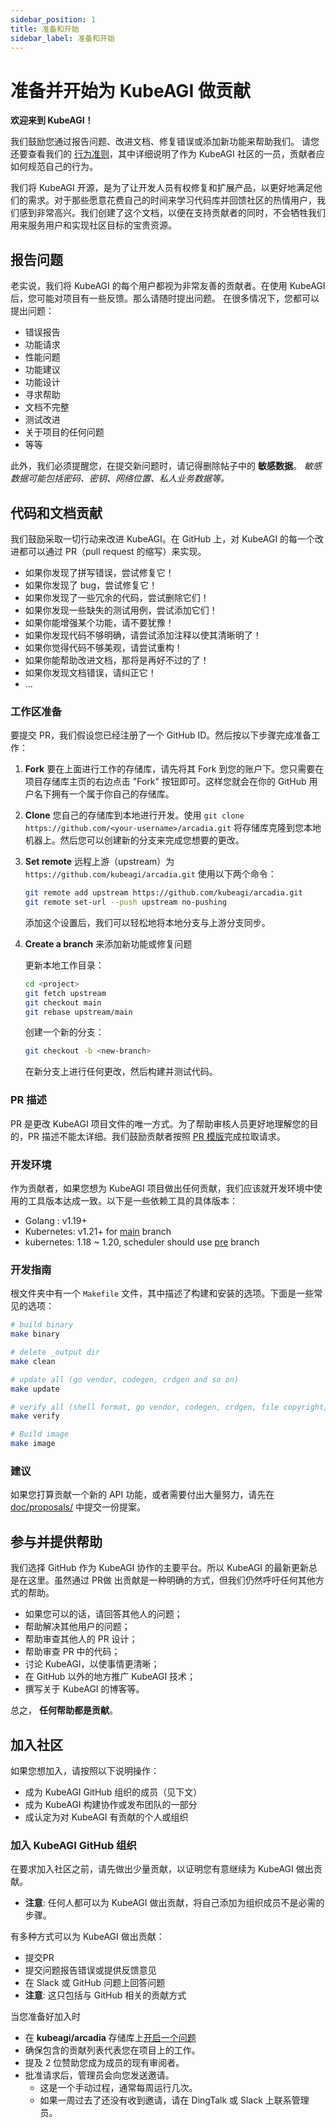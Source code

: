 ```yaml
---
sidebar_position: 1
title: 准备和开始
sidebar_label: 准备和开始
---
```

# 准备并开始为 KubeAGI 做贡献

**欢迎来到 KubeAGI！**

我们鼓励您通过报告问题、改进文档、修复错误或添加新功能来帮助我们。
请您还要查看我们的 [行为准则](https://github.com/kubeagi/arcadia/blob/main/CODE_OF_CONDUCT.md)，其中详细说明了作为 KubeAGI 社区的一员，贡献者应如何规范自己的行为。

我们将 KubeAGI 开源，是为了让开发人员有权修复和扩展产品，以更好地满足他们的需求。对于那些愿意花费自己的时间来学习代码库并回馈社区的热情用户，我们感到非常高兴。我们创建了这个文档，以便在支持贡献者的同时，不会牺牲我们用来服务用户和实现社区目标的宝贵资源。

## 报告问题

老实说，我们将 KubeAGI 的每个用户都视为非常友善的贡献者。在使用 KubeAGI 后，您可能对项目有一些反馈。那么请随时提出问题。
在很多情况下，您都可以提出问题：

- 错误报告
- 功能请求
- 性能问题
- 功能建议
- 功能设计
- 寻求帮助
- 文档不完整
- 测试改进
- 关于项目的任何问题
- 等等

此外，我们必须提醒您，在提交新问题时，请记得删除帖子中的 **敏感数据**。
*敏感数据可能包括密码、密钥、网络位置、私人业务数据等。*

## 代码和文档贡献

我们鼓励采取一切行动来改进 KubeAGI。在 GitHub 上，对 KubeAGI 的每一个改进都可以通过 PR（pull request 的缩写）来实现。

- 如果你发现了拼写错误，尝试修复它！
- 如果你发现了 bug，尝试修复它！
- 如果你发现了一些冗余的代码，尝试删除它们！
- 如果你发现一些缺失的测试用例，尝试添加它们！
- 如果你能增强某个功能，请不要犹豫！
- 如果你发现代码不够明确，请尝试添加注释以使其清晰明了！
- 如果你觉得代码不够美观，请尝试重构！
- 如果你能帮助改进文档，那将是再好不过的了！
- 如果你发现文档错误，请纠正它！
- ...

### 工作区准备

要提交 PR，我们假设您已经注册了一个 GitHub ID。然后按以下步骤完成准备工作：

1. **Fork** 要在上面进行工作的存储库，请先将其 Fork 到您的账户下。您只需要在项目存储库主页的右边点击 "Fork" 按钮即可。这样您就会在你的 GitHub 用户名下拥有一个属于你自己的存储库。
2. **Clone** 您自己的存储库到本地进行开发。使用 `git clone https://github.com/<your-username>/arcadia.git` 将存储库克隆到您本地机器上。然后您可以创建新的分支来完成您想要的更改。
3. **Set remote** 远程上游（upstream）为 `https://github.com/kubeagi/arcadia.git` 使用以下两个命令：

   ```bash
   git remote add upstream https://github.com/kubeagi/arcadia.git
   git remote set-url --push upstream no-pushing
   ```

   添加这个设置后，我们可以轻松地将本地分支与上游分支同步。

4. **Create a branch** 来添加新功能或修复问题

   更新本地工作目录：

   ```bash
   cd <project>
   git fetch upstream
   git checkout main
   git rebase upstream/main
   ```

   创建一个新的分支：

   ```bash
   git checkout -b <new-branch>
   ```

   在新分支上进行任何更改，然后构建并测试代码。

### PR 描述

PR 是更改 KubeAGI 项目文件的唯一方式。为了帮助审核人员更好地理解您的目的，PR 描述不能太详细。我们鼓励贡献者按照 [PR 模版](https://github.com/kubeagi/arcadia/blob/main/.github/PULL_REQUEST_TEMPLATE.md)完成拉取请求。

### 开发环境

作为贡献者，如果您想为 KubeAGI 项目做出任何贡献，我们应该就开发环境中使用的工具版本达成一致。以下是一些依赖工具的具体版本：

- Golang : v1.19+
- Kubernetes: v1.21+ for [main](https://github.com/kubeagi/arcadia/tree/main) branch
- kubernetes: 1.18 ~ 1.20, scheduler should use [pre](https://github.com/kubeagi/arcadia/tree/pre) branch

### 开发指南

根文件夹中有一个 `Makefile` 文件，其中描述了构建和安装的选项。下面是一些常见的选项：

```bash
# build binary 
make binary

# delete _output dir
make clean 

# update all (go vendor, codegen, crdgen and so on)
make update

# verify all (shell format, go vendor, codegen, crdgen, file copyright, run golangci-lint and so on)
make verify

# Build image 
make image
```

### 建议

如果您打算贡献一个新的 API 功能，或者需要付出大量努力，请先在 [doc/proposals/](https://github.com/kubeagi/arcadia/blob/main/docs/proposals) 中提交一份提案。

## 参与并提供帮助

我们选择 GitHub 作为 KubeAGI 协作的主要平台。所以 KubeAGI 的最新更新总是在这里。虽然通过 PR做 出贡献是一种明确的方式，但我们仍然呼吁任何其他方式的帮助。

- 如果您可以的话，请回答其他人的问题；
- 帮助解决其他用户的问题；
- 帮助审查其他人的 PR 设计；
- 帮助审查 PR 中的代码；
- 讨论 KubeAGI，以使事情更清晰；
- 在 GitHub 以外的地方推广 KubeAGI 技术；
- 撰写关于 KubeAGI 的博客等。

总之， **任何帮助都是贡献**。


## 加入社区

如果您想加入，请按照以下说明操作：

- 成为 KubeAGI GitHub 组织的成员（见下文）
- 成为 KubeAGI 构建协作或发布团队的一部分
- 成认定为对 KubeAGI 有贡献的个人或组织

### 加入 KubeAGI GitHub 组织

在要求加入社区之前，请先做出少量贡献，以证明您有意继续为 KubeAGI 做出贡献。

- **注意**: 任何人都可以为 KubeAGI 做出贡献，将自己添加为组织成员不是必需的步骤。

有多种方式可以为 KubeAGI 做出贡献：

- 提交PR
- 提交问题报告错误或提供反馈意见
- 在 Slack 或 GitHub 问题上回答问题
- **注意**: 这只包括与 GitHub 相关的贡献方式

当您准备好加入时

- 在 **kubeagi/arcadia** 存储库上[开启一个问题](https://github.com/kubeagi/arcadia/issues/new?assignees=&labels=area%2Fgithub-membership&template=membership.yml&title=REQUEST%3A+New+membership+for+%3Cyour-GH-handle%3E)
- 确保包含的贡献列表代表您在项目上的工作。
- 提及 2 位赞助您成为成员的现有审阅者。
- 批准请求后，管理员会向您发送邀请。
   - 这是一个手动过程，通常每周运行几次。
   - 如果一周过去了还没有收到邀请，请在 DingTalk 或 Slack 上联系管理员。
